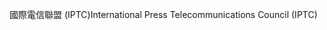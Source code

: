 <span data-ttu-id="f23f9-101">國際電信聯盟 (IPTC)</span><span class="sxs-lookup"><span data-stu-id="f23f9-101">International Press Telecommunications Council (IPTC)</span></span>